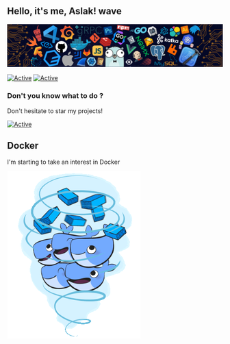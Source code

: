 ## Hello, it's me, Aslak! wave
![](https://github.com/aslakoffi/aslakoffi/blob/master/icons/header_.png)

[![Active](https://img.shields.io/badge/Langages-JS%20/%20TS%20/%20Go%20/%20Java-cyan?style=flat-square)](https://www.github.com/aslakoffi)
[![Active](https://img.shields.io/badge/Discord-CLICK-blue?style=flat-square&logo=discord)](https://discord.gg/9njkkWmVVt) 

### Don't you know what to do ?

Don't hesitate to star my projects!

[![Active](https://github-readme-stats.vercel.app/api?username=aslakoffi&show_icons=true&theme=dark&count_private=true&hide=prs,issues)](https://www.github.com/aslakoffi)

## Docker

I'm starting to take an interest in Docker

![](https://github.com/aslakoffi/aslakoffi/blob/master/icons/docker.gif)
